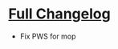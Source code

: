 # [Full Changelog](https://github.com/enderneko/Cell/compare/r255-release...64a32bcd85ea9fa07ee127546cc7e716573f5da9)

- Fix PWS for mop
